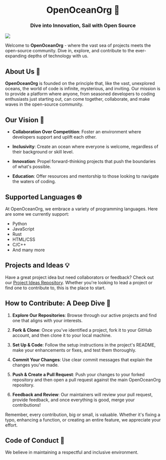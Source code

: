 <h1 align="center" color="white">OpenOceanOrg 🌊</h1>
<h3 align="center" color="white">Dive into Innovation, Sail with Open Source</h3>

![](https://komarev.com/ghpvc/?username=OpenOceanOrg&label=PROFILE+VIEWS&style=flat)

Welcome to **OpenOceanOrg** - where the vast sea of projects meets the open-source community. Dive in, explore, and contribute to the ever-expanding depths of technology with us.

## About Us 📘

**OpenOceanOrg** is founded on the principle that, like the vast, unexplored oceans, the world of code is infinite, mysterious, and inviting. Our mission is to provide a platform where anyone, from seasoned developers to coding enthusiasts just starting out, can come together, collaborate, and make waves in the open-source community.

## Our Vision 🌟

- **Collaboration Over Competition**: Foster an environment where developers support and uplift each other.
  
- **Inclusivity**: Create an ocean where everyone is welcome, regardless of their background or skill level.
  
- **Innovation**: Propel forward-thinking projects that push the boundaries of what's possible.
  
- **Education**: Offer resources and mentorship to those looking to navigate the waters of coding.

## Supported Languages 🌐

At OpenOceanOrg, we embrace a variety of programming languages. Here are some we currently support:

- Python
- JavaScript
- Rust
- HTML/CSS
- C/C++
- And many more

## Projects and Ideas 💡

Have a great project idea but need collaborators or feedback? Check out our [Project Ideas Repository](https://github.com/OpenOceanOrg/Projects_ideas). Whether you're looking to lead a project or find one to contribute to, this is the place to start.

## How to Contribute: A Deep Dive 🚀

1. **Explore Our Repositories**: Browse through our active projects and find one that aligns with your interests.
  
2. **Fork & Clone**: Once you've identified a project, fork it to your GitHub account, and then clone it to your local machine.
  
3. **Set Up & Code**: Follow the setup instructions in the project's README, make your enhancements or fixes, and test them thoroughly.
  
4. **Commit Your Changes**: Use clear commit messages that explain the changes you've made.
  
5. **Push & Create a Pull Request**: Push your changes to your forked repository and then open a pull request against the main OpenOceanOrg repository.
  
6. **Feedback and Review**: Our maintainers will review your pull request, provide feedback, and once everything is good, merge your contributions!
  
Remember, every contribution, big or small, is valuable. Whether it's fixing a typo, enhancing a function, or creating an entire feature, we appreciate your effort.

## Code of Conduct 🤝

We believe in maintaining a respectful and inclusive environment.
